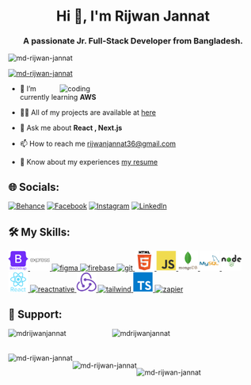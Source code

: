 <h1 align="center">Hi 👋, I'm Rijwan Jannat</h1>
<h3 align="center">A passionate Jr. Full-Stack Developer from Bangladesh.</h3>

<p align="left"> <img src="https://komarev.com/ghpvc/?username=md-rijwan-jannat&label=Profile%20views&color=0e75b6&style=flat" alt="md-rijwan-jannat" /> </p>

<p align="left"> <a href="https://github.com/ryo-ma/github-profile-trophy"><img src="https://github-profile-trophy.vercel.app/?username=md-rijwan-jannat" alt="md-rijwan-jannat" /></a> </p>

<img align="right" alt="coding" width="400" src="https://user-images.githubusercontent.com/55389276/140866485-8fb1c876-9a8f-4d6a-98dc-08c4981eaf70.gif">

- 🌱 I’m currently learning **AWS**

- 👨‍💻 All of my projects are available at [here](https://my-personal-portfolio-teal.vercel.app/)

- 💬 Ask me about **React , Next.js**

- 📫 How to reach me rijwanjannat36@gmail.com

- 📄 Know about my experiences [my resume](https://drive.google.com/file/d/11DBXwQzSED0-g-WaMjGd80gFgLkdwK4d/view?usp=drive_link)

## 🌐 Socials:
[![Behance](https://img.shields.io/badge/Behance-1769ff?logo=behance&logoColor=white)](https://behance.net/https://64a1312f9bc5c72b1524b993--dashing-fudge-319855.netlify.app/) [![Facebook](https://img.shields.io/badge/Facebook-%231877F2.svg?logo=Facebook&logoColor=white)](https://facebook.com/https://www.facebook.com/profile.php?id=100086218014706) [![Instagram](https://img.shields.io/badge/Instagram-%23E4405F.svg?logo=Instagram&logoColor=white)](https://instagram.com/https://www.instagram.com/rijwanjannat/) [![LinkedIn](https://img.shields.io/badge/LinkedIn-%230077B5.svg?logo=linkedin&logoColor=white)](https://linkedin.com/in/https://www.linkedin.com/in/md-rijwan-jannat1/) 

## 🛠️ My Skills:
<p align="left"> <a href="https://getbootstrap.com" target="_blank" rel="noreferrer"> <img src="https://raw.githubusercontent.com/devicons/devicon/master/icons/bootstrap/bootstrap-plain-wordmark.svg" alt="bootstrap" width="40" height="40"/> </a>
<a href="https://expressjs.com" target="_blank" rel="noreferrer"> <img src="https://raw.githubusercontent.com/devicons/devicon/master/icons/express/express-original-wordmark.svg" alt="express" width="40" height="40"/> </a>
<a href="https://www.figma.com/" target="_blank" rel="noreferrer"> <img src="https://www.vectorlogo.zone/logos/figma/figma-icon.svg" alt="figma" width="40" height="40"/> </a>
<a href="https://firebase.google.com/" target="_blank" rel="noreferrer"> <img src="https://www.vectorlogo.zone/logos/firebase/firebase-icon.svg" alt="firebase" width="40" height="40"/> </a>
<a href="https://git-scm.com/" target="_blank" rel="noreferrer"> <img src="https://www.vectorlogo.zone/logos/git-scm/git-scm-icon.svg" alt="git" width="40" height="40"/> </a>
<a href="https://www.w3.org/html/" target="_blank" rel="noreferrer"> <img src="https://raw.githubusercontent.com/devicons/devicon/master/icons/html5/html5-original-wordmark.svg" alt="html5" width="40" height="40"/> </a>
<a href="https://developer.mozilla.org/en-US/docs/Web/JavaScript" target="_blank" rel="noreferrer"> <img src="https://raw.githubusercontent.com/devicons/devicon/master/icons/javascript/javascript-original.svg" alt="javascript" width="40" height="40"/> </a>
<a href="https://www.mongodb.com/" target="_blank" rel="noreferrer"> <img src="https://raw.githubusercontent.com/devicons/devicon/master/icons/mongodb/mongodb-original-wordmark.svg" alt="mongodb" width="40" height="40"/>
</a> <a href="https://www.mysql.com/" target="_blank" rel="noreferrer"> <img src="https://raw.githubusercontent.com/devicons/devicon/master/icons/mysql/mysql-original-wordmark.svg" alt="mysql" width="40" height="40"/> </a>
<a href="https://nodejs.org" target="_blank" rel="noreferrer"> <img src="https://raw.githubusercontent.com/devicons/devicon/master/icons/nodejs/nodejs-original-wordmark.svg" alt="nodejs" width="40" height="40"/> </a>
<a href="https://reactjs.org/" target="_blank" rel="noreferrer"> <img src="https://raw.githubusercontent.com/devicons/devicon/master/icons/react/react-original-wordmark.svg" alt="react" width="40" height="40"/>
</a> <a href="https://reactnative.dev/" target="_blank" rel="noreferrer"> <img src="https://reactnative.dev/img/header_logo.svg" alt="reactnative" width="40" height="40"/> </a>
<a href="https://redux.js.org" target="_blank" rel="noreferrer"> <img src="https://raw.githubusercontent.com/devicons/devicon/master/icons/redux/redux-original.svg" alt="redux" width="40" height="40"/> </a>
<a href="https://tailwindcss.com/" target="_blank" rel="noreferrer"> <img src="https://www.vectorlogo.zone/logos/tailwindcss/tailwindcss-icon.svg" alt="tailwind" width="40" height="40"/> </a>
<a href="https://www.typescriptlang.org/" target="_blank" rel="noreferrer"> <img src="https://raw.githubusercontent.com/devicons/devicon/master/icons/typescript/typescript-original.svg" alt="typescript" width="40" height="40"/>
</a> <a href="https://zapier.com" target="_blank" rel="noreferrer"> <img src="https://www.vectorlogo.zone/logos/zapier/zapier-icon.svg" alt="zapier" width="40" height="40"/> </a> </p>

## 🤝 Support:
<p><a href="https://www.buymeacoffee.com/mdrijwanjannat"> <img align="left" src="https://cdn.buymeacoffee.com/buttons/v2/default-yellow.png" height="50" width="210" alt="mdrijwanjannat" /></a><a href="https://ko-fi.com/mdrijwanjannat"> <img align="left" src="https://cdn.ko-fi.com/cdn/kofi3.png?v=3" height="50" width="210" alt="mdrijwanjannat" /></a></p><br><br>

<p><img align="left" src="https://github-readme-stats.vercel.app/api/top-langs?username=md-rijwan-jannat&show_icons=true&locale=en&layout=compact" alt="md-rijwan-jannat" /></p>

<p>&nbsp;<img align="left" src="https://github-readme-stats.vercel.app/api?username=md-rijwan-jannat&show_icons=true&locale=en" alt="md-rijwan-jannat" /></p>

<p><img align="left" src="https://github-readme-streak-stats.herokuapp.com/?user=md-rijwan-jannat&" alt="md-rijwan-jannat" /></p>
